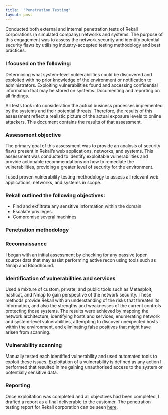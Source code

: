 ```yaml
---
title:  "Penetration Testing"
layout: post
---
```


Conducted both external and internal penetration tests of Rekall corporations (a simulated company) networks and systems. The purpose of this engagement was to assess the network security and identify potential security flaws by utilising industry-accepted testing methodology and best practices.
 
### I focused on the following:

Determining what system-level vulnerabilities could be discovered and exploited with no prior knowledge of the environment or notification to administrators.
Exploiting vulnerabilities found and accessing confidential information that may be stored on systems.
Documenting and reporting on all findings.

All tests took into consideration the actual business processes implemented by the systems and their potential threats. Therefore, the results of this assessment reflect a realistic picture of the actual exposure levels to online attackers. This document contains the results of that assessment.
 
### Assessment objective
 
The primary goal of this assessment was to provide an analysis of security flaws present in Rekall’s web applications, networks, and systems. This assessment was conducted to identify exploitable vulnerabilities and provide actionable recommendations on how to remediate the vulnerabilities, providing a greater level of security for the environment.

I used proven vulnerability testing methodology to assess all relevant web applications, networks, and systems in scope. 

### Rekall outlined the following objectives:

* Find and exfiltrate any sensitive information within the domain.
* Escalate privileges.
* Compromise several machines

### Penetration methodology

### Reconnaissance

I began with an initial assessment by checking for any passive (open source) data that may assist performing active recon using tools such as Nmap and Bloodhound.

### Identification of vulnerabilities and services

Used a mixture of custom, private, and public tools such as Metasploit, hashcat, and Nmap to gain perspective of the network security. These methods provide Rekall with an understanding of the risks that threaten its information, and also the strengths and weaknesses of the current controls protecting those systems. The results were achieved by mapping the network architecture, identifying hosts and services, enumerating network and system-level vulnerabilities, attempting to discover unexpected hosts within the environment, and eliminating false positives that might have arisen from scanning. 

### Vulnerability scanning

Manually tested each identified vulnerability and used automated tools to exploit these issues. Exploitation of a vulnerability is defined as any action I performed that resulted in me gaining unauthorised access to the system or potentially sensitive data.

### Reporting

Once exploitation was completed and all objectives had been completed, I drafted a report as a final deliverable to the customer. The penetration testing report for Rekall corporation can be seen [here](/Pentest.pdf).

